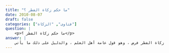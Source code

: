 ```yaml
---
title: "ما حكم زكاة الفطر ؟"
date: 2010-08-07
draft: false
categories: ["فتاوى", "الزكاة"]
question: |
    <p>ما حكم زكاة الفطر ؟</p>
answer: |
    زكاة الفطر فرض ، وهو قول عامة أهل العلم ، والدليل على ذلك ما يأتي :  <BR>الدليل الأول : الإجماع ، قال ابن المنذر في الإجماع ص (46) رقم (106)  : (وأجمعوا على أن صدقة الفطر فرض) .  <BR>وقال ابن قدامة في المغني (4/281)  : (قال ابن المنذر : أجمع كل من تحفظ عنه من أهل العلم ، على أن صدقة الفطر فرض . وقال إسحاق : هو كالإجماع من أهل العلم . وزعم ابن عبد البر أن بعض المتأخرين من أصحاب مالك وداود ، يقولون : هي سنة مؤكدة . وسائر العلماء على أنها واجبة). <BR>وقد عد ابن عبد البر القول بعدم وجوبها قولا شاذا فقال في التمهيد (14/324)  : (والقول بوجوبها من جهة اتباع سبيل المؤمنين واجب أيضا لأن القول بأنها غير واجبة شذوذ أو ضرب من الشذوذ) . <BR>الدليل الثاني : عَنِ ابْنِ عُمَرَ   رضي الله عنهما – قَالَ (( فَرَضَ رَسُولُ اللهِ صلى الله عليه وسلم زَكَاةَ الْفِطْرِ صَاعًا مِنْ تَمْرٍ ، أَوْ صَاعًا مِنْ شَعِيرٍ عَلَى الْعَبْدِ وَالْحُرِّ ، وَالذَّكَرِ وَالأُنْثَى ، وَالصَّغِيرِ وَالْكَبِيرِ مِنَ الْمُسْلِمِينَ ، وَأَمَرَ بِهَا أَنْ تُؤَدَّى قَبْلَ خُرُوجِ النَّاسِ إِلَى الصَّلاَةِ ))(رواه البخاري رقم الحديث (1432) ، ومسلم رقم الحديث (2326) ) . <BR>وجه الاستدلال : أن النبي صلى الله عليه وسلم فرضها على المسلمين ، وأمر بها في نفس الحديث ، والأصل فيه أنه للوجوب .
---
```


